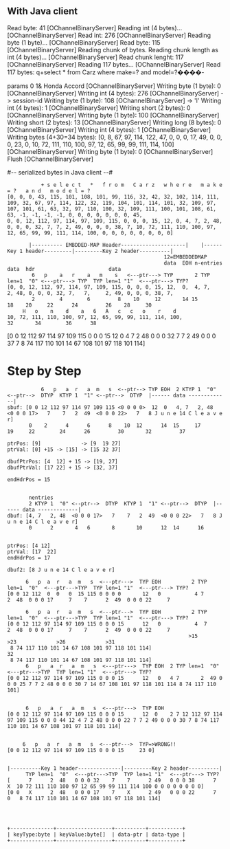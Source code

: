 
## With Java client

Read byte: 41 [OChannelBinaryServer]
Reading int (4 bytes)... [OChannelBinaryServer]
Read int: 276 [OChannelBinaryServer]
Reading byte (1 byte)... [OChannelBinaryServer]
Read byte: 115 [OChannelBinaryServer]
Reading chunk of bytes. Reading chunk length as int (4 bytes)... [OChannelBinaryServer]
Read chunk lenght: 117 [OChannelBinaryServer]
Reading 117 bytes... [OChannelBinaryServer]
Read 117 bytes: q+select * from Carz where make=? and model=?����-

params
      0 1&
Honda
     Accord [OChannelBinaryServer]
Writing byte (1 byte): 0 [OChannelBinaryServer]
Writing int (4 bytes): 276 [OChannelBinaryServer] -> session-id
Writing byte (1 byte): 108 [OChannelBinaryServer] -> 'l'
Writing int (4 bytes): 1 [OChannelBinaryServer]
Writing short (2 bytes): 0 [OChannelBinaryServer]
Writing byte (1 byte): 100 [OChannelBinaryServer]
Writing short (2 bytes): 13 [OChannelBinaryServer]
Writing long (8 bytes): 0 [OChannelBinaryServer]
Writing int (4 bytes): 1 [OChannelBinaryServer]
Writing bytes (4+30=34 bytes): [0, 8, 67, 97, 114, 122, 47, 0, 0, 0, 17, 49, 0, 0, 0, 23, 0, 10, 72, 111, 110, 100, 97, 12, 65, 99, 99, 111, 114, 100] [OChannelBinaryServer]
Writing byte (1 byte): 0 [OChannelBinaryServer]
Flush [OChannelBinaryServer]



#-- serialized bytes in Java client --#

               + s e l e c t   *   f r o m   C a r z   w h e r e   m a k e = ?   a n d   m o d e l = ?
    [0, 0, 0, 43, 115, 101, 108, 101, 99, 116, 32, 42, 32, 102, 114, 111, 109, 32, 67, 97, 114, 122, 32, 119, 104, 101, 114, 101, 32, 109, 97, 107, 101, 61, 63, 32, 97, 110, 100, 32, 109, 111, 100, 101, 108, 61, 63, -1, -1, -1, -1, 0, 0, 0, 0, 0, 0, 0, 45, 
    0, 0, 12, 112, 97, 114, 97, 109, 115, 0, 0, 0, 15, 12, 0, 4, 7, 2, 48, 0, 0, 0, 32, 7, 7, 2, 49, 0, 0, 0, 38, 7, 10, 72, 111, 110, 100, 97, 12, 65, 99, 99, 111, 114, 100, 0, 0, 0, 0, 0, 0, 0, 0]
    
           |---------- EMBDDED-MAP Header---------------------|    |------Key 1 header---------|---------Key 2 header----------|
                                                       12=EMBEDDEDMAP
                                                       data  EOH n-entries                   data  hdr                        data
            6   p    a   r    a   m    s   <---ptr---> TYP       2 TYP len=1  "0" <---ptr---> TYP  TYP len=1 "1"  <---ptr---> TYP?
    [0, 0, 12, 112, 97, 114, 97, 109, 115, 0, 0, 0, 15, 12,  0,  4, 7,     2, 48, 0, 0, 0, 32, 7,   7,     2, 49, 0, 0, 0, 38, 7, 
            2        4        6         8    10     12       14 15            18    20     22      24         26    28     30  
         H   o    n    d    a   6   A   c   c   o    r    d  
    10, 72, 111, 110, 100, 97, 12, 65, 99, 99, 111, 114, 100,
    32       34        36      38


[0 0 12 112 97 114 97 109 115 0 0 0 15 12 0 4 7 2 48 0 0 0 32 7 7 2 49 0 0 0 37 7 8 74 117 110 101 14 67 108 101 97 118 101 114]


# Step by Step #
               6   p   a  r   a  m   s  <--ptr--> TYP EOH  2 KTYP 1  "0" <--ptr-->  DTYP  KTYP 1  "1" <--ptr-->  DTYP  |------ data -------------|
    sbuf: [0 0 12 112 97 114 97 109 115 <0 0 0 0>  12  0   4, 7   2, 48  <0 0 0 17>   7    7   2  49  <0 0 0 22>   7   8 J u n e 14 C l e a v e r]
           0    2      4      6      8    10  12      14  15     17      19     22        24      26         30       32         37
    
    ptrPos: [9]             -> [9  19 27]
    ptrVal: [0] +15 -> [15] -> [15 32 37]
    
    dbufPtrPos: [4  12] + 15 -> [19, 27]
    dbufPtrVal: [17 22] + 15 -> [32, 37]
    
    endHdrPos = 15
    
    
           nentries
           2 KTYP 1  "0" <--ptr-->  DTYP  KTYP 1  "1" <--ptr-->  DTYP  |------ data -------------|
    dbuf: [4, 7   2, 48  <0 0 0 17>   7    7   2  49  <0 0 0 22>   7   8 J u n e 14 C l e a v e r]
           0      2       4   6       8       10      12  14      16
    
    
    ptrPos: [4 12]
    ptrVal: [17  22]
    endHdrPos = 17
    
    dbuf2: [8 J u n e 14 C l e a v e r]
    
          6   p  a  r   a  m   s  <---ptr--->  TYP EOH          2 TYP len=1  "0"  <---ptr--->TYP  TYP len=1 "1"  <---ptr---> TYP?
    [0 0 12 112  0  0   0  15 115 0 0 0 0       12   0           4 7      2  48  0 0 0 17     7    7      2  49  0 0 0 22     7
    
          6   p  a  r   a  m   s  <---ptr--->  TYP EOH          2 TYP len=1  "0"  <---ptr--->TYP  TYP len=1 "1"  <---ptr---> TYP?
    [0 0 12 112 97 114 97 109 115 0 0 0 15      12   0           4  7     2  48  0 0 0 17     7    7      2  49  0 0 0 22     7
                                                               >15                           >23             >26             >31  
     8 74 117 110 101 14 67 108 101 97 118 101 114]
    32
     8 74 117 110 101 14 67 108 101 97 118 101 114]
          6   p   a  r   a  m   s  <---ptr--->  TYP EOH  2 TYP len=1  "0"  <---ptr--->TYP  TYP len=1 "1"  <---ptr---> TYP?
    [0 0 12 112 97 114 97 109 115 0 0 0 15      12   0   4 7       2  49 0 0 0 25 7 7 2 48 0 0 0 30 7 14 67 108 101 97 118 101 114 8 74 117 110 101]
    
    
          6   p   a  r   a  m   s  <---ptr--->  TYP EOH  
    [0 0 12 112 97 114 97 109 115 0 0 0 15      12  0    2 7 12 112 97 114 97 109 115 0 0 0 44 12 4 7 2 48 0 0 0 22 7 7 2 49 0 0 0 30 7 8 74 117 110 101 14 67 108 101 97 118 101 114]
    
    
         6   p   a  r   a  m   s  <---ptr--->  TYP=>WRONG!!
    [0 0 12 112 97 114 97 109 115 0 0 0 15     23 0]
    
    
    |----------Key 1 header--------------|---------Key 2 header----------|
          TYP len=1  "0"  <---ptr--->TYP  TYP len=1 "1"  <---ptr---> TYP?
    [      7      2  48   0 0 0 32    7    7      2 49   0 0 0 38      7   X  10 72 111 110 100 97 12 65 99 99 111 114 100 0 0 0 0 0 0 0 0]
    [0 0   X      2  48   0 0 0 17    7    X      2 49   0 0 0 22      7   0   8 74 117 110 101 14 67 108 101 97 118 101 114]
    
    
    
    
    +--------------+------------------+----------+-----------+
    | keyType:byte | keyValue:byte[]  | data-ptr | data-type |    
    +--------------+------------------+----------+-----------+
    
